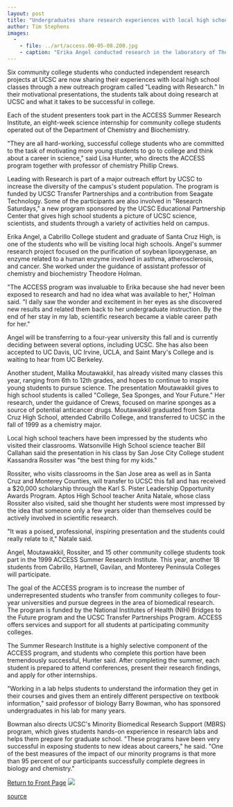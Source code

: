 ```yaml
---
layout: post
title: "Undergraduates share research experiences with local high school classes"
author: Tim Stephens
images:
  -
    - file: ../art/access.00-05-08.200.jpg
    - caption: "Erika Angel conducted research in the laboratory of Theodore Holman as part of UCSC's ACCESS Summer Research Institute. Photo: UCSC Photo Services"
---
```


Six community college students who conducted independent research projects at UCSC are now sharing their experiences with local high school classes through a new outreach program called "Leading with Research." In their motivational presentations, the students talk about doing research at UCSC and what it takes to be successful in college.

  
Each of the student presenters took part in the ACCESS Summer Research Institute, an eight-week science internship for community college students operated out of the Department of Chemistry and Biochemistry.   
  
"They are all hard-working, successful college students who are committed to the task of motivating more young students to go to college and think about a career in science," said Lisa Hunter, who directs the ACCESS program together with professor of chemistry Phillip Crews.  
  
Leading with Research is part of a major outreach effort by UCSC to increase the diversity of the campus's student population. The program is funded by UCSC Transfer Partnerships and a contribution from Seagate Technology. Some of the participants are also involved in "Research Saturdays," a new program sponsored by the UCSC Educational Partnership Center that gives high school students a picture of UCSC science, scientists, and students through a variety of activities held on campus.   
  
Erika Angel, a Cabrillo College student and graduate of Santa Cruz High, is one of the students who will be visiting local high schools. Angel's summer research project focused on the purification of soybean lipoxygenase, an enzyme related to a human enzyme involved in asthma, atherosclerosis, and cancer. She worked under the guidance of assistant professor of chemistry and biochemistry Theodore Holman.   
  
"The ACCESS program was invaluable to Erika because she had never been exposed to research and had no idea what was available to her," Holman said. "I daily saw the wonder and excitement in her eyes as she discovered new results and related them back to her undergraduate instruction. By the end of her stay in my lab, scientific research became a viable career path for her."  
  
Angel will be transferring to a four-year university this fall and is currently deciding between several options, including UCSC. She has also been accepted to UC Davis, UC Irvine, UCLA, and Saint Mary's College and is waiting to hear from UC Berkeley.   
  
Another student, Malika Moutawakkil, has already visited many classes this year, ranging from 6th to 12th grades, and hopes to continue to inspire young students to pursue science. The presentation Moutawakkil gives to high school students is called "College, Sea Sponges, and Your Future." Her research, under the guidance of Crews, focused on marine sponges as a source of potential anticancer drugs. Moutawakkil graduated from Santa Cruz High School, attended Cabrillo College, and transferred to UCSC in the fall of 1999 as a chemistry major.  
  
Local high school teachers have been impressed by the students who visited their classrooms. Watsonville High School science teacher Bill Callahan said the presentation in his class by San Jose City College student Kassandra Rossiter was "the best thing for my kids."   
  
Rossiter, who visits classrooms in the San Jose area as well as in Santa Cruz and Monterey Counties, will transfer to UCSC this fall and has received a $20,000 scholarship through the Karl S. Pister Leadership Opportunity Awards Program. Aptos High School teacher Anita Natale, whose class Rossiter also visited, said she thought her students were most impressed by the idea that someone only a few years older than themselves could be actively involved in scientific research.   
  
"It was a poised, professional, inspiring presentation and the students could really relate to it," Natale said.  
  
Angel, Moutawakkil, Rossiter, and 15 other community college students took part in the 1999 ACCESS Summer Research Institute. This year, another 18 students from Cabrillo, Hartnell, Gavilan, and Monterey Peninsula Colleges will participate.   
  
The goal of the ACCESS program is to increase the number of underrepresented students who transfer from community colleges to four-year universities and pursue degrees in the area of biomedical research. The program is funded by the National Institutes of Health (NIH) Bridges to the Future program and the UCSC Transfer Partnerships Program. ACCESS offers services and support for all students at participating community colleges.  
  
The Summer Research Institute is a highly selective component of the ACCESS program, and students who complete this portion have been tremendously successful, Hunter said. After completing the summer, each student is prepared to attend conferences, present their research findings, and apply for other internships.   
  
"Working in a lab helps students to understand the information they get in their courses and gives them an entirely different perspective on textbook information," said professor of biology Barry Bowman, who has sponsored undergraduates in his lab for many years.  
  
Bowman also directs UCSC's Minority Biomedical Research Support (MBRS) program, which gives students hands-on experience in research labs and helps them prepare for graduate school. "These programs have been very successful in exposing students to new ideas about careers," he said. "One of the best measures of the impact of our minority programs is that more than 95 percent of our participants successfully complete degrees in biology and chemistry."

  
[Return to Front Page][1] ![ ][2]

[1]: ../../index.html
[2]: ../../images/trans.gif

[source](http://www1.ucsc.edu/currents/99-00/05-08/access.html "Permalink to access")
